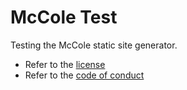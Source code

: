 # McCole Test

Testing the McCole static site generator.

-   Refer to the [license](./LICENSE.md)
-   Refer to the [code of conduct](./CODE_OF_CONDUCT.md)
